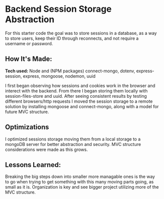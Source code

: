 # Backend Session Storage Abstraction
For this starter code the goal was to store sessions in a database, as a way to store users, keep their ID through reconnects, and not require a username or password.


## How It's Made:

**Tech used:** Node and (NPM packages) connect-mongo, dotenv, express-session, express, mongoose, nodemon, uuid

I first began observing how sessions and cookies work in the browser and interect with the backend. From there I began storing them locally with session-files-store and uuid. After seeing consistent results by testing different browsers/http requests I moved the session storage to a remote solution by installing mongoose and connect-mongo, along with a model for future MVC structure.

## Optimizations

I optimized sessions storage moving them from a local storage to a mongoDB server for better abstraction and security. MVC structure considerations were made as this grows.

## Lessons Learned:

Breaking the big steps down into smaller more managable ones is the way to go when trying to get something with this many moving parts going, as small as it is. Organization is key and see bigger project utilizing more of the MVC structure.
